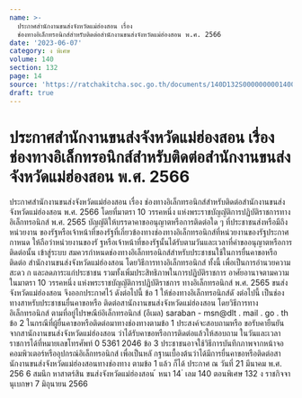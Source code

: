 ```yaml
---
name: >-
  ประกาศสำนักงานขนส่งจังหวัดแม่ฮ่องสอน เรื่อง
  ช่องทางอิเล็กทรอนิกส์สำหรับติดต่อสำนักงานขนส่งจังหวัดแม่ฮ่องสอน พ.ศ. 2566
date: '2023-06-07'
category: ง พิเศษ
volume: 140
section: 132
page: 14
source: 'https://ratchakitcha.soc.go.th/documents/140D132S0000000001400.pdf'
draft: true
---
```


# ประกาศสำนักงานขนส่งจังหวัดแม่ฮ่องสอน เรื่อง ช่องทางอิเล็กทรอนิกส์สำหรับติดต่อสำนักงานขนส่งจังหวัดแม่ฮ่องสอน พ.ศ. 2566

ประกาศสำนักงานขนส่งจังหวัดแม่ฮ่องสอน เรื่อง ช่องทางอิเล็กทรอนิกส์สำหรับติดต่อสำนักงานขนส่งจังหวัดแม่ฮ่องสอน พ.ศ. 2566 โดยที่มาตรา 10 วรรคหนึ่ง แห่งพระราชบัญญัติการปฏิบัติราชการทางอิเล็กทรอนิกส์ พ.ศ. 2565 บัญญัติให้บรรดาคาขออนุญาตหรือการติดต่อใด ๆ ที่ประชาชนส่งหรือมีถึงหน่วยงาน ของรัฐหรือเจ้าหน้าที่ของรัฐที่เกี่ยวข้องทางช่องทางอิเล็กทรอนิกส์ที่หน่วยงานของรัฐประกาศกาหนด ให้ถือว่าหน่วยงานของรั ฐหรือเจ้าหน้าที่ของรัฐนั้นได้รับตามวันและเวลาที่คำขออนุญาตหรือการติดต่อนั้น เข้าสู่ระบบ สมควรกำหนดช่องทางอิเล็กทรอนิกส์สำหรับประชาชนใช้ในการยื่นคาขอหรือติดต่อ สำนักงานขนส่งจังหวัดแม่ฮ่องสอน โดยวิธีการทางอิเล็กทรอนิกส์ ทั้งนี้ เพื่อเป็นการอำนวยความสะดว ก และลดภาระแก่ประชาชน รวมทั้งเพิ่มประสิทธิภาพในการปฏิบัติราชการ อาศัยอานาจตามความในมาตรา 10 วรรคหนึ่ง แห่งพระราชบัญญัติการปฏิบัติราชการ ทางอิเล็กทรอนิกส์ พ.ศ. 2565 ขนส่งจังหวัดแม่ฮ่องสอน จึงออกประกาศไว้ ดังต่อไปนี้ ข้อ 1 ให้ช่องทางอิเล็กทรอนิกส์ดั งต่อไปนี้ เป็นช่องทางสาหรับประชาชนยื่นคาขอหรือ ติดต่อสานักงานขนส่งจังหวัดแม่ฮ่องสอน โดยวิธีการทางอิเล็กทรอนิกส์ ตามที่อยู่ไปรษณีย์อิเล็กทรอนิกส์ (อีเมล) saraban - msn@dlt . mail . go . th ข้อ 2 ในกรณีที่ผู้ยื่นคาขอหรือติดต่อมาทางช่องทางตามข้อ 1 ประสงค์จะสอบถามหรือ ขอรับคายืนยันจากสานักงานขนส่งจังหวัดแม่ฮ่องสอน ว่าได้รับคาขอหรือการติดต่อแล้วให้สอบถาม ในวันและเวลาราชการได้ที่หมายเลขโทรศัพท์ 0 5361 2046 ข้อ 3 ประชาชนอาจใช้วิธีการบันทึกภาพจากหน้าจอคอมพิวเตอร์หรืออุปกรณ์อิเล็กทรอนิกส์ เพื่อเป็นหลั กฐานเบื้องต้นว่าได้มีการยื่นคาขอหรือติดต่อสานักงานขนส่งจังหวัดแม่ฮ่องสอนทางช่องทาง ตามข้อ 1 แล้ว ก็ได้ ประกาศ ณ วันที่ 21 มีนาคม พ.ศ. 256 6 สมนึก หาสาตร์สิน ขนส่งจังหวัดแม่ฮ่องสอน ้ หนา 14 ่ เลม 140 ตอนพิเศษ 132 ง ราชกิจจานุเบกษา 7 มิถุนายน 2566
